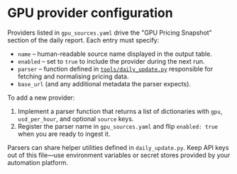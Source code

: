 # GPU provider configuration

Providers listed in `gpu_sources.yaml` drive the "GPU Pricing Snapshot" section
of the daily report. Each entry must specify:

- `name` – human-readable source name displayed in the output table.
- `enabled` – set to `true` to include the provider during the next run.
- `parser` – function defined in [`tools/daily_update.py`](../tools/daily_update.py)
  responsible for fetching and normalising pricing data.
- `base_url` (and any additional metadata the parser expects).

To add a new provider:

1. Implement a parser function that returns a list of dictionaries with
   `gpu`, `usd_per_hour`, and optional `source` keys.
2. Register the parser name in `gpu_sources.yaml` and flip `enabled: true` when
   you are ready to ingest it.

Parsers can share helper utilities defined in `daily_update.py`. Keep API keys
out of this file—use environment variables or secret stores provided by your
automation platform.
